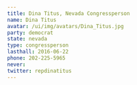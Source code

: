```yaml
---
title: Dina Titus, Nevada Congressperson
name: Dina Titus
avatar: /ui/img/avatars/Dina_Titus.jpg
party: democrat
state: nevada
type: congressperson
lasthall: 2016-06-22
phone: 202-225-5965
never:
twitter: repdinatitus
---
```

